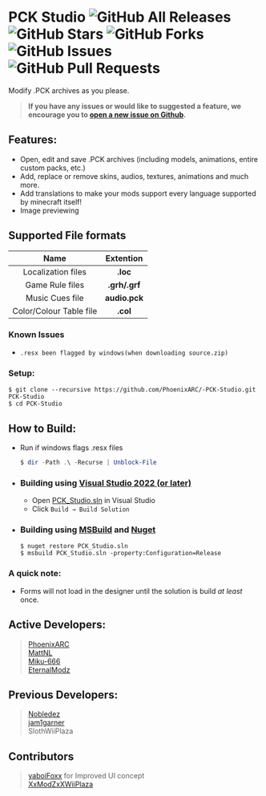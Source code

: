 # PCK Studio ![GitHub All Releases](https://img.shields.io/github/downloads/PhoenixARC/-PCK-Studio/total?label=Total%20Downloads&logo=github) ![GitHub Stars](https://img.shields.io/github/stars/PhoenixARC/-PCK-Studio?label=Stars&logo=github) ![GitHub Forks](https://img.shields.io/github/forks/PhoenixARC/-PCK-Studio?label=Forks&logo=github) ![GitHub Issues](https://img.shields.io/github/issues/PhoenixARC/-PCK-Studio?label=Open%20Issues&logo=github) ![GitHub Pull Requests](https://img.shields.io/github/issues-pr/PhoenixARC/-PCK-Studio?label=Pull%20Requests&logo=github)  
Modify .PCK archives as you please.<br>  

> **If you have any issues or would like to suggested a feature, we encourage you to [open a new issue on Github](https://github.com/PhoenixARC/-PCK-Studio/issues).**

## Features:
* Open, edit and save .PCK archives (including models, animations, entire custom packs, etc.)
* Add, replace or remove skins, audios, textures, animations and much more.
* Add translations to make your mods support every language supported by minecraft itself!
* Image previewing

## Supported File formats

| Name | Extention |
|:-:|:-:|
| Localization files | **.loc** |
| Game Rule files | **.grh/.grf** |
| Music Cues file | **audio.pck** |
| Color/Colour Table file | **.col** |

### Known Issues
 - `.resx been flagged by windows(when downloading source.zip)`

### Setup:
```shell
$ git clone --recursive https://github.com/PhoenixARC/-PCK-Studio.git PCK-Studio
$ cd PCK-Studio
```

## How to Build:

* Run if windows flags .resx files
    ```powershell
    $ dir -Path .\ -Recurse | Unblock-File
    ```
- ### Building using [Visual Studio 2022 (or later)](https://visualstudio.microsoft.com/downloads)
    * Open [PCK_Studio.sln](./PCK_Studio.sln) in Visual Studio
    * Click `Build → Build Solution`

- ### Building using [MSBuild](https://github.com/dotnet/msbuild/releases) and [Nuget](https://www.nuget.org/downloads)
    ```shell
    $ nuget restore PCK_Studio.sln
    $ msbuild PCK_Studio.sln -property:Configuration=Release
    ```

### A quick note:
* Forms will not load in the designer until the solution is build _at least_ once.

## Active Developers:
>  [PhoenixARC](https://github.com/PhoenixARC)<br>
>  [MattNL](https://github.com/MattN-L)<br>
>  [Miku-666](https://github.com/NessieHax)<br>
>  [EternalModz](https://github.com/EternalModz)<br>

## Previous Developers:
>  [Nobledez](https://github.com/Nobledez)<br>
>  [jam1garner](https://github.com/jam1garner)<br>
>  SlothWiiPlaza<br>

## Contributors
>  [yaboiFoxx](https://github.com/yaboiFoxx) for Improved UI concept<br>
>  [XxModZxXWiiPlaza](https://github.com/XxModZxXWiiPlaza)<br>
